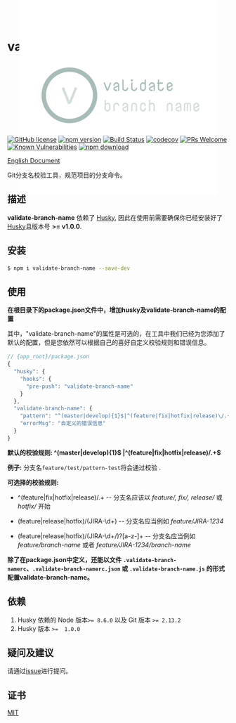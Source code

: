 # validate-branch-name

<p align="center">
  <a href="https://nextjs.org">
    <img src="https://github.com/JsonMa/validate-branch-name/blob/master/logo_transparent.png?raw=true" height="450px" style="margin: -150px 0">
  </a>
</p>

[![GitHub license](https://img.shields.io/badge/license-MIT-blue.svg)](https://github.com/JsonMa/validate-branch-name/blob/master/LICENSE)
[![npm version](https://img.shields.io/npm/v/validate-branch-name.svg?style=flat)](https://www.npmjs.com/package/validate-branch-name)
[![Build Status](https://www.travis-ci.org/JsonMa/validate-branch-name.svg?branch=master)](https://www.travis-ci.org/JsonMa/validate-branch-name)
[![codecov](https://codecov.io/gh/JsonMa/validate-branch-name/branch/master/graph/badge.svg)](https://codecov.io/gh/JsonMa/validate-branch-name)
[![PRs Welcome](https://img.shields.io/badge/PRs-welcome-brightgreen.svg)](https://github.com/JsonMa/validate-branch-name/pulls)
[![Known Vulnerabilities][snyk-image]][snyk-url]
[![npm download][download-image]][download-url]

[snyk-image]: https://snyk.io/test/npm/validate-branch-name/badge.svg?style=flat-square
[snyk-url]: https://snyk.io/test/npm/validate-branch-name
[download-image]: https://img.shields.io/npm/dm/validate-branch-name.svg?style=flat-square
[download-url]: https://npmjs.org/package/validate-branch-name

[English Document](https://github.com/JsonMa/validate-branch-name/blob/master/README.md)

Git分支名校验工具，规范项目的分支命令。

## 描述

**validate-branch-name** 依赖了 [Husky](https://github.com/typicode/husky), 因此在使用前需要确保你已经安装好了[Husky](https://github.com/typicode/husky)且版本号 **>= v1.0.0**.

<!--
Description here.
-->

## 安装

```bash
$ npm i validate-branch-name --save-dev
```

## 使用

**在根目录下的package.json文件中，增加husky及validate-branch-name的配置**

其中，"validate-branch-name"的属性是可选的，在工具中我们已经为您添加了默认的配置，但是您依然可以根据自己的喜好自定义校验规则和错误信息。

```js
// {app_root}/package.json
{
  "husky": {
    "hooks": {
      "pre-push": "validate-branch-name"
    }
  },
  "validate-branch-name": {
    "pattern": "^(master|develop){1}$|^(feature|fix|hotfix|release)\/.+$",
    "errorMsg": "自定义的错误信息"
  }
}
```

**默认的校验规则: ^(master|develop){1}$ |^(feature|fix|hotfix|release)\/.+$**

**例子:** 分支名`feature/test/pattern-test`将会通过校验 .

**可选择的校验规则:**

- ^(feature|fix|hotfix|release)\/.+ -- 分支名应该以 _feature/, fix/, release/_ 或 _hotfix/_ 开始

* (feature|release|hotfix)\/(JIRA-\d+) -- 分支名应当例如 _feature/JIRA-1234_

- (feature|release|hotfix)\/(JIRA-\d+\/)?[a-z-]+ -- 分支名应当例如 _feature/branch-name_ 或者 _feature/JIRA-1234/branch-name_

**除了在package.json中定义，还能以文件 `.validate-branch-namerc`、`.validate-branch-namerc.json` 或 `.validate-branch-name.js` 的形式配置validate-branch-name。**

## 依赖

1. Husky 依赖的 Node 版本`>= 8.6.0` 以及 Git 版本 `>= 2.13.2`
2. Husky 版本 `>=  1.0.0`

## 疑问及建议

请通过[issue](https://github.com/JsonMa/validate-branch-name/issues)进行提问。

## 证书

[MIT](LICENSE)
